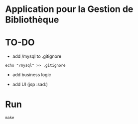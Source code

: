 # Application pour la Gestion de Bibliothèque

# TO-DO

* add /mysql to .gitignore

```
echo "/mysql" >> .gitignore
```

* add business logic

* add UI (jsp :sad:)

# Run

```
make
```
